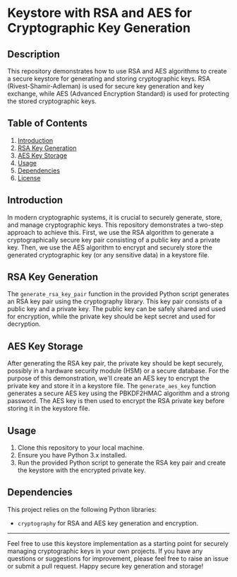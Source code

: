 # Keystore with RSA and AES for Cryptographic Key Generation

## Description
This repository demonstrates how to use RSA and AES algorithms to create a secure keystore for generating and storing cryptographic keys. RSA (Rivest-Shamir-Adleman) is used for secure key generation and key exchange, while AES (Advanced Encryption Standard) is used for protecting the stored cryptographic keys.

## Table of Contents
1. [Introduction](#introduction)
2. [RSA Key Generation](#rsa-key-generation)
3. [AES Key Storage](#aes-key-storage)
4. [Usage](#usage)
5. [Dependencies](#dependencies)
6. [License](#license)

## Introduction
In modern cryptographic systems, it is crucial to securely generate, store, and manage cryptographic keys. This repository demonstrates a two-step approach to achieve this. First, we use the RSA algorithm to generate a cryptographically secure key pair consisting of a public key and a private key. Then, we use the AES algorithm to encrypt and securely store the generated cryptographic key (or any sensitive data) in a keystore file.

## RSA Key Generation
The `generate_rsa_key_pair` function in the provided Python script generates an RSA key pair using the cryptography library. This key pair consists of a public key and a private key. The public key can be safely shared and used for encryption, while the private key should be kept secret and used for decryption.

## AES Key Storage
After generating the RSA key pair, the private key should be kept securely, possibly in a hardware security module (HSM) or a secure database. For the purpose of this demonstration, we'll create an AES key to encrypt the private key and store it in a keystore file. The `generate_aes_key` function generates a secure AES key using the PBKDF2HMAC algorithm and a strong password. The AES key is then used to encrypt the RSA private key before storing it in the keystore file.

## Usage
1. Clone this repository to your local machine.
2. Ensure you have Python 3.x installed.
4. Run the provided Python script to generate the RSA key pair and create the keystore with the encrypted private key.

## Dependencies
This project relies on the following Python libraries:
- `cryptography` for RSA and AES key generation and encryption.

---

Feel free to use this keystore implementation as a starting point for securely managing cryptographic keys in your own projects. If you have any questions or suggestions for improvement, please feel free to raise an issue or submit a pull request. Happy secure key generation and storage!
